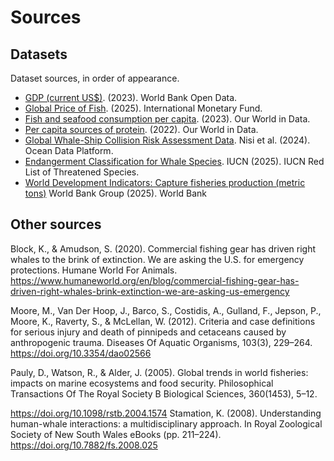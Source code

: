 # Sources

## Datasets
Dataset sources, in order of appearance.

- [GDP (current US$)](https://data.worldbank.org/indicator/NY.GDP.MKTP.CD). (2023). World Bank Open Data.  
- [Global Price of Fish](https://fred.stlouisfed.org/series/PSALMUSDM). (2025). International Monetary Fund.  
- [Fish and seafood consumption per capita](https://ourworldindata.org/grapher/fish-and-seafood-consumption-per-capita). (2023). Our World in Data.  
- [Per capita sources of protein](https://ourworldindata.org/grapher/per-capita-sources-of-protein). (2022). Our World in Data.  
- [Global Whale-Ship Collision Risk Assessment Data](https://app.hubocean.earth/catalog/collection/nisi-globalwhaleship). Nisi et al. (2024). Ocean Data Platform.
- [Endangerment Classification for Whale Species](https://www.iucnredlist.org/search?query=whale&searchType=species). IUCN (2025). IUCN Red List of Threatened Species.
- [World Development Indicators: Capture fisheries production (metric tons)](https://databank.worldbank.org/source/world-development-indicators) World Bank Group (2025). World Bank

## Other sources

Block, K., & Amudson, S. (2020). Commercial fishing gear has driven right whales to the brink of extinction. We are asking the U.S. for emergency protections. Humane World For Animals. https://www.humaneworld.org/en/blog/commercial-fishing-gear-has-driven-right-whales-brink-extinction-we-are-asking-us-emergency

Moore, M., Van Der Hoop, J., Barco, S., Costidis, A., Gulland, F., Jepson, P., Moore, K., Raverty, S., & McLellan, W. (2012). Criteria and case definitions for serious injury and death of pinnipeds and cetaceans caused by anthropogenic trauma. Diseases Of Aquatic Organisms, 103(3), 229–264. https://doi.org/10.3354/dao02566 

Pauly, D., Watson, R., & Alder, J. (2005). Global trends in world fisheries: impacts on marine ecosystems and food security. Philosophical Transactions Of The Royal Society B Biological Sciences, 360(1453), 5–12. 

https://doi.org/10.1098/rstb.2004.1574 Stamation, K. (2008). Understanding human-whale interactions: a multidisciplinary approach. In Royal Zoological Society of New South Wales eBooks (pp. 211–224). https://doi.org/10.7882/fs.2008.025

